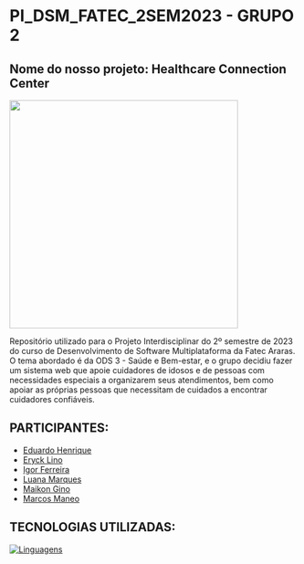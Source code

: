 # <h1>PI_DSM_FATEC_2SEM2023 - GRUPO 2</h1>
<h2>Nome do nosso projeto: Healthcare Connection Center</h2>
<img src="https://github.com/marquesluana/-PI_DSM_FATEC_2SEM2023/assets/125707361/b541b49a-97e3-40b8-9adf-9369099075dd" width="400px" text-align="center">

Repositório utilizado para o Projeto Interdisciplinar do 2º semestre de 2023 do curso de Desenvolvimento de Software Multiplataforma da Fatec Araras. O tema abordado é da ODS 3 - Saúde e Bem-estar, e o grupo decidiu fazer um sistema web que apoie cuidadores de idosos e de pessoas com necessidades especiais a organizarem seus atendimentos, bem como apoiar as próprias pessoas que necessitam de cuidados a encontrar cuidadores confiáveis.

## PARTICIPANTES:
- [Eduardo Henrique](https://github.com/Eduguinho)<br>
- [Eryck Lino](https://github.com/Eryck223)<br>
- [Igor Ferreira](https://github.com/igornsferreira)<br>
- [Luana Marques](https://github.com/marquesluana)<br>
- [Maikon Gino](https://github.com/MaikonGino)<br>
- [Marcos Maneo]()

## TECNOLOGIAS UTILIZADAS:
[![Linguagens](https://img.shields.io/github/languages/top/marquesluana/-PI_DSM_FATEC_2SEM2023.svg)](https://github.com/marquesluana/-PI_DSM_FATEC_2SEM2023)
